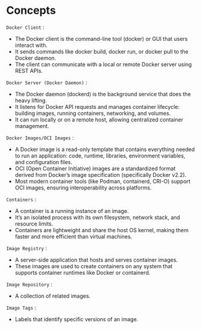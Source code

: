 # Concepts
`Docker Client`
:

- The Docker client is the command-line tool (docker) or GUI that users interact with.
- It sends commands like docker build, docker run, or docker pull to the Docker daemon.
- The client can communicate with a local or remote Docker server using REST APIs.

`Docker Server (Docker Daemon)`
:

- The Docker daemon (dockerd) is the background service that does the heavy lifting.
- It listens for Docker API requests and manages container lifecycle: building images, running containers, networking, and volumes.
- It can run locally or on a remote host, allowing centralized container management.

`Docker Images/OCI Images`
:

- A Docker image is a read-only template that contains everything needed to run an application: code, runtime, libraries, environment variables, and configuration files.
- OCI (Open Container Initiative) images are a standardized format derived from Docker’s image specification (specifically Docker v2.2).
- Most modern container tools (like Podman, containerd, CRI-O) support OCI images, ensuring interoperability across platforms.

`Containers`
:

- A container is a running instance of an image.
- It’s an isolated process with its own filesystem, network stack, and resource limits.
- Containers are lightweight and share the host OS kernel, making them faster and more efficient than virtual machines.

`Image Registry`
:

- A server-side application that hosts and serves container images. 
- These images are used to create containers on any system that supports container runtimes like Docker or containerd.

`Image Repository`
:

- A collection of related images.

`Image Tags`
: 

- Labels that identify specific versions of an image.